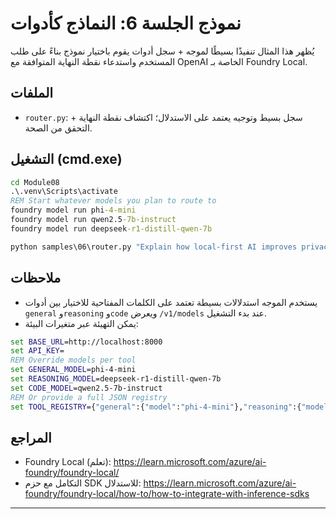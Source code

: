 <!--
CO_OP_TRANSLATOR_METADATA:
{
  "original_hash": "d28c8fdf6c32d02120403c7b4526392b",
  "translation_date": "2025-09-22T14:25:59+00:00",
  "source_file": "Module08/samples/06/README.md",
  "language_code": "ar"
}
-->
# نموذج الجلسة 6: النماذج كأدوات

يُظهر هذا المثال تنفيذًا بسيطًا لموجه + سجل أدوات يقوم باختيار نموذج بناءً على طلب المستخدم واستدعاء نقطة النهاية المتوافقة مع OpenAI الخاصة بـ Foundry Local.

## الملفات
- `router.py`: سجل بسيط وتوجيه يعتمد على الاستدلال؛ اكتشاف نقطة النهاية + التحقق من الصحة.

## التشغيل (cmd.exe)
```cmd
cd Module08
.\.venv\Scripts\activate
REM Start whatever models you plan to route to
foundry model run phi-4-mini
foundry model run qwen2.5-7b-instruct
foundry model run deepseek-r1-distill-qwen-7b

python samples\06\router.py "Explain how local-first AI improves privacy in two sentences."
```

## ملاحظات
- يستخدم الموجه استدلالات بسيطة تعتمد على الكلمات المفتاحية للاختيار بين أدوات `general` و`reasoning` و`code` ويعرض `/v1/models` عند بدء التشغيل.
- يمكن التهيئة عبر متغيرات البيئة:
```cmd
set BASE_URL=http://localhost:8000
set API_KEY=
REM Override models per tool
set GENERAL_MODEL=phi-4-mini
set REASONING_MODEL=deepseek-r1-distill-qwen-7b
set CODE_MODEL=qwen2.5-7b-instruct
REM Or provide a full JSON registry
set TOOL_REGISTRY={"general":{"model":"phi-4-mini"},"reasoning":{"model":"deepseek-r1-distill-qwen-7b"},"code":{"model":"qwen2.5-7b-instruct"}}
```

## المراجع
- Foundry Local (تعلم): https://learn.microsoft.com/azure/ai-foundry/foundry-local/
- التكامل مع حزم SDK للاستدلال: https://learn.microsoft.com/azure/ai-foundry/foundry-local/how-to/how-to-integrate-with-inference-sdks

---

